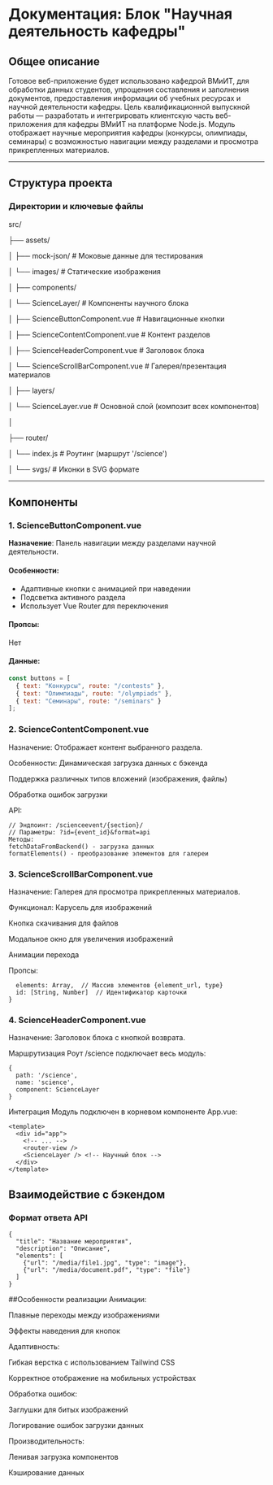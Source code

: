 # Документация: Блок "Научная деятельность кафедры"

## Общее описание
Готовое веб-приложение будет использовано кафедрой ВМиИТ, для обработки данных студентов, упрощения составления и заполнения документов, предоставления информации об учебных ресурсах и научной деятельности кафедры.
Цель квалификационной выпускной работы — разработать и интегрировать клиентскую часть веб-приложения для кафедры ВМиИТ на платформе Node.js.
Модуль отображает научные мероприятия кафедры (конкурсы, олимпиады, семинары) с возможностью навигации между разделами и просмотра прикрепленных материалов.

---

## Структура проекта
### Директории и ключевые файлы

src/

├── assets/

│ ├── mock-json/ # Моковые данные для тестирования

│ └── images/ # Статические изображения

│
├── components/

│ └── ScienceLayer/ # Компоненты научного блока

│ ├── ScienceButtonComponent.vue # Навигационные кнопки

│ ├── ScienceContentComponent.vue # Контент разделов

│ ├── ScienceHeaderComponent.vue # Заголовок блока

│ └── ScienceScrollBarComponent.vue # Галерея/презентация материалов

│
├── layers/

│ └── ScienceLayer.vue # Основной слой (композит всех компонентов)

│

├── router/

│ └── index.js # Роутинг (маршрут '/science')

│
└── svgs/ # Иконки в SVG формате


---

## Компоненты

### 1. ScienceButtonComponent.vue
**Назначение**: Панель навигации между разделами научной деятельности.

#### Особенности:
- Адаптивные кнопки с анимацией при наведении
- Подсветка активного раздела
- Использует Vue Router для переключения

#### Пропсы:
Нет

#### Данные:
```javascript
const buttons = [
  { text: "Конкурсы", route: "/contests" },
  { text: "Олимпиады", route: "/olympiads" },
  { text: "Семинары", route: "/seminars" }
];
```
### 2. ScienceContentComponent.vue
Назначение: Отображает контент выбранного раздела.

Особенности:
Динамическая загрузка данных с бэкенда

Поддержка различных типов вложений (изображения, файлы)

Обработка ошибок загрузки

API:
```const API_BASE_URL = 'http://176.126.162.10:8000';
// Эндпоинт: /scienceevent/{section}/
// Параметры: ?id={event_id}&format=api
Методы:
fetchDataFromBackend() - загрузка данных
formatElements() - преобразование элементов для галереи
```
### 3. ScienceScrollBarComponent.vue
Назначение: Галерея для просмотра прикрепленных материалов.

Функционал:
Карусель для изображений

Кнопка скачивания для файлов

Модальное окно для увеличения изображений

Анимации перехода

Пропсы:
```props: {
  elements: Array,  // Массив элементов {element_url, type}
  id: [String, Number]  // Идентификатор карточки
}
```
### 4. ScienceHeaderComponent.vue
Назначение: Заголовок блока с кнопкой возврата.

Маршрутизация
Роут /science подключает весь модуль:
```// router/index.js
{
  path: '/science',
  name: 'science',
  component: ScienceLayer
}
```
Интеграция
Модуль подключен в корневом компоненте App.vue:
```
<template>
  <div id="app">
    <!-- ... -->
    <router-view />
    <ScienceLayer /> <!-- Научный блок -->
  </div>
</template>
```
## Взаимодействие с бэкендом
### Формат ответа API
```
{
  "title": "Название мероприятия",
  "description": "Описание",
  "elements": [
    {"url": "/media/file1.jpg", "type": "image"},
    {"url": "/media/document.pdf", "type": "file"}
  ]
}
```
##Особенности реализации
Анимации:

Плавные переходы между изображениями

Эффекты наведения для кнопок

Адаптивность:

Гибкая верстка с использованием Tailwind CSS

Корректное отображение на мобильных устройствах

Обработка ошибок:

Заглушки для битых изображений

Логирование ошибок загрузки данных

Производительность:

Ленивая загрузка компонентов

Кэширование данных
